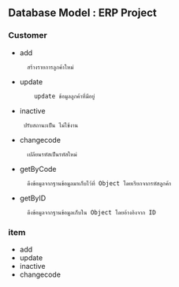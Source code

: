 ## Database Model : ERP Project 
### Customer 

* add  

        สร้างรายการลูกค้าใหม่ 
* update 

          update ข้อมูลลูกค้าที่มีอยู่ 
* inactive

       ปรับสถานะเป็น ไม่ใช้งาน 
* changecode

        เปลียนรหัสเป็นรหัสใหม่ 
* getByCode

        ดึงข้อมูลจากฐานข้อมูลมาเก็บไว้ที่ Object โดยเรียกจากรหัสลูกค้า
* getByID
        
        ดึงข้อมูลจากฐานข้อมูลเก็บใน Object โดยอ้างอิงจาก ID
        
### item 
* add 
* update 
* inactive
* changecode